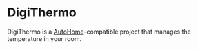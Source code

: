# DigiThermo

DigiThermo is a [AutoHome](https://github.com/florisweb/AutoHome)-compatible project that manages the temperature in your room.